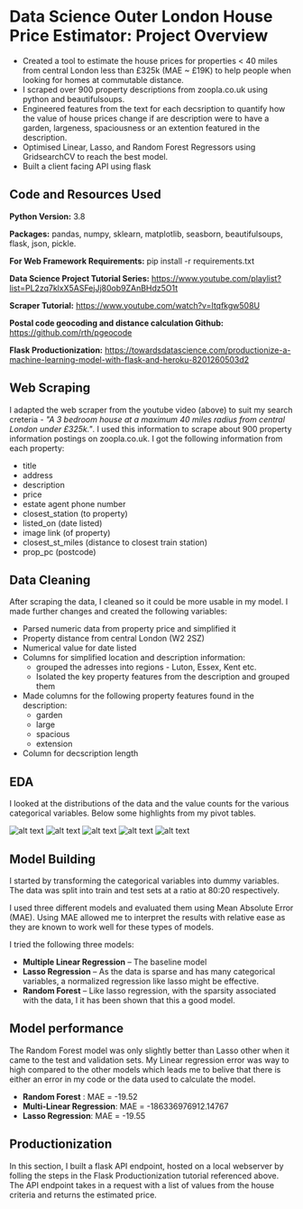 # Data Science Outer London House Price Estimator: Project Overview
* Created a tool to estimate the house prices for properties < 40 miles from central London less than £325k (MAE ~ £19K) to help people when looking for homes at commutable distance. 
* I scraped over 900 property descriptions from zoopla.co.uk using python and beautifulsoups.
* Engineered features from the text for each decsription to quantify how the value of house prices change if are description were to have a garden, largeness, spaciousness or an extention featured in the description.
* Optimised Linear, Lasso, and Random Forest Regressors using GridsearchCV to reach the best model.
* Built a client facing API using flask

## Code and Resources Used
**Python Version:** 3.8

**Packages:** pandas, numpy, sklearn, matplotlib, seasborn, beautifulsoups, flask, json, pickle.

**For Web Framework Requirements:** pip install -r requirements.txt

**Data Science Project Tutorial Series:** https://www.youtube.com/playlist?list=PL2zq7klxX5ASFejJj80ob9ZAnBHdz5O1t

**Scraper Tutorial:** https://www.youtube.com/watch?v=Itqfkgw508U

**Postal code geocoding and distance calculation Github:** https://github.com/rth/pgeocode

**Flask Productionization:** https://towardsdatascience.com/productionize-a-machine-learning-model-with-flask-and-heroku-8201260503d2

## Web Scraping
I adapted the web scraper from the youtube video (above) to suit my search creteria - *"A 3 bedroom house at a maximum 40 miles radius from central London under £325k."*. I used this information to scrape about 900 property information postings on zoopla.co.uk. I got the following information from each property:
* title 
* address 
* description 
* price 
* estate agent phone number
* closest_station (to property)
* listed_on (date listed) 
* image link (of property)
* closest_st_miles (distance to closest train station)
* prop_pc (postcode) 

## Data Cleaning

After scraping the data, I cleaned so it could be more usable in my model. I made further changes and created the following variables: 
* Parsed numeric data from property price and simplified it
* Property distance from central London (W2 2SZ) 
* Numerical value for date listed 
* Columns for simplified location and description information:
  * grouped the adresses into regions - Luton, Essex, Kent etc.
  * Isolated the key property features from the description and grouped them  
* Made columns for the following property features found in the description:
  * garden 
  * large 
  * spacious 
  * extension 
* Column for decscription length

## EDA

I looked at the distributions of the data and the value counts for the various categorical variables. Below some highlights from my pivot tables.

![alt text](https://github.com/TKEnganeer/ds_zoop_proj/blob/master/hp_correlation_visual.PNG "Correlations")
![alt text](https://github.com/TKEnganeer/ds_zoop_proj/blob/master/price_by_location.PNG "Price by Location")
![alt text](https://github.com/TKEnganeer/ds_zoop_proj/blob/master/property_feature_distribution.PNG "Number of properties with features")
![alt text](https://github.com/TKEnganeer/ds_zoop_proj/blob/master/property_location_distribution.PNG "Number of properties by location")
![alt text](https://github.com/TKEnganeer/ds_zoop_proj/blob/master/property_type_distribution.PNG "Number of properties types")


## Model Building 

I started by transforming the categorical variables into dummy variables. The data was split into train and test sets at a ratio at 80:20 respectively.   

I used three different models and evaluated them using Mean Absolute Error (MAE). Using MAE allowed me to interpret the results with relative ease as they are known to work well for these types of models.   

I tried the following three models:
*	**Multiple Linear Regression** – The baseline model
*	**Lasso Regression** – As the data is sparse and has many categorical variables,  a normalized regression like lasso might be effective.
*	**Random Forest** – Like lasso regression, with the sparsity associated with the data, I it has been shown that this a good model. 

## Model performance
The Random Forest model was only slightly better than Lasso other when it came to the test and validation sets. My Linear regression error was way to high compared to the other models which leads me to belive that there is either an error in my code or the data used to calculate the model.
*	**Random Forest** : MAE = -19.52
*	**Multi-Linear Regression**: MAE = -186336976912.14767
*	**Lasso Regression**: MAE = -19.55

## Productionization 
In this section, I built a flask API endpoint, hosted on a local webserver by folling the steps in the Flask Productionization tutorial referenced above. The API endpoint takes in a request with a list of values from the house criteria and returns the estimated price. 

